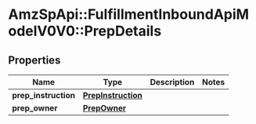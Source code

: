 # AmzSpApi::FulfillmentInboundApiModelV0V0::PrepDetails

## Properties
Name | Type | Description | Notes
------------ | ------------- | ------------- | -------------
**prep_instruction** | [**PrepInstruction**](PrepInstruction.md) |  | 
**prep_owner** | [**PrepOwner**](PrepOwner.md) |  | 

